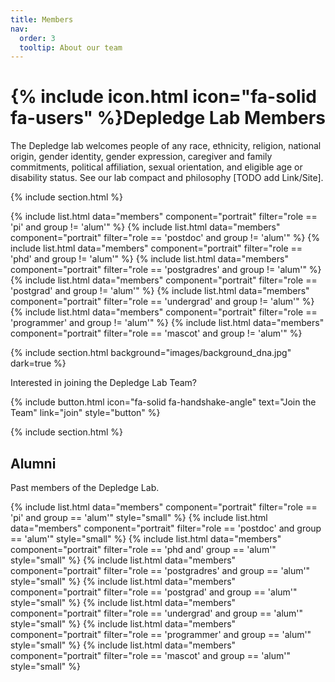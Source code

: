 ```yaml
---
title: Members
nav:
  order: 3
  tooltip: About our team
---
```


# {% include icon.html icon="fa-solid fa-users" %}Depledge Lab Members

The Depledge lab welcomes people of any race, ethnicity, religion, national origin, gender identity, gender expression, caregiver and family commitments, political affiliation, sexual orientation, and eligible age or disability status.
See our lab compact and philosophy [TODO add Link/Site].

{% include section.html %}

{% include list.html data="members" component="portrait" filter="role == 'pi' and group != 'alum'" %}
{% include list.html data="members" component="portrait" filter="role == 'postdoc' and group != 'alum'" %}
{% include list.html data="members" component="portrait" filter="role == 'phd' and group != 'alum'" %}
{% include list.html data="members" component="portrait" filter="role == 'postgradres' and group != 'alum'" %}
{% include list.html data="members" component="portrait" filter="role == 'postgrad' and group != 'alum'" %}
{% include list.html data="members" component="portrait" filter="role == 'undergrad' and group != 'alum'" %}
{% include list.html data="members" component="portrait" filter="role == 'programmer' and group != 'alum'" %}
{% include list.html data="members" component="portrait" filter="role == 'mascot' and group != 'alum'" %}

{% include section.html background="images/background_dna.jpg" dark=true %}

Interested in joining the Depledge Lab Team?

{%
  include button.html
  icon="fa-solid fa-handshake-angle"
  text="Join the Team"
  link="join"
  style="button"
%}

{% include section.html %}

## Alumni

Past members of the Depledge Lab.

{% include list.html data="members" component="portrait" filter="role == 'pi' and group == 'alum'" style="small" %}
{% include list.html data="members" component="portrait" filter="role == 'postdoc' and group == 'alum'" style="small" %}
{% include list.html data="members" component="portrait" filter="role == 'phd and' group == 'alum'" style="small" %}
{% include list.html data="members" component="portrait" filter="role == 'postgradres' and group == 'alum'" style="small" %}
{% include list.html data="members" component="portrait" filter="role == 'postgrad' and group == 'alum'" style="small" %}
{% include list.html data="members" component="portrait" filter="role == 'undergrad' and group == 'alum'" style="small" %}
{% include list.html data="members" component="portrait" filter="role == 'programmer' and group == 'alum'" style="small" %}
{% include list.html data="members" component="portrait" filter="role == 'mascot' and group == 'alum'" style="small" %}

